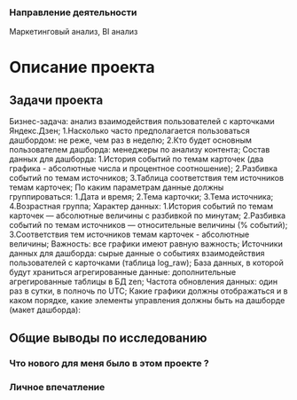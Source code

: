 ### Направление деятельности
Маркетинговый анализ, BI анализ

# Описание проекта


## Задачи проекта
Бизнес-задача: анализ взаимодействия пользователей с карточками Яндекс.Дзен;
  1.Насколько часто предполагается пользоваться дашбордом: не реже, чем раз в неделю;
  2.Кто будет основным пользователем дашборда: менеджеры по анализу контента;
    Состав данных для дашборда:
     1.История событий по темам карточек (два графика - абсолютные числа и процентное соотношение);
     2.Разбивка событий по темам источников;
     3.Таблица соответствия тем источников темам карточек;
    По каким параметрам данные должны группироваться:
     1.Дата и время;
     2.Тема карточки;
     3.Тема источника;
     4.Возрастная группа;
    Характер данных:
     1.История событий по темам карточек — абсолютные величины с разбивкой по минутам;
     2.Разбивка событий по темам источников — относительные величины (% событий);
     3.Соответствия тем источников темам карточек - абсолютные величины;
    Важность: все графики имеют равную важность;
    Источники данных для дашборда: cырые данные о событиях взаимодействия пользователей с карточками (таблица log_raw);
    База данных, в которой будут храниться агрегированные данные: дополнительные агрегированные таблицы в БД zen;
    Частота обновления данных: один раз в сутки, в полночь по UTC;
    Какие графики должны отображаться и в каком порядке, какие элементы управления должны быть на дашборде (макет дашборда):

## Общие выводы по исследованию


### Что нового для меня было в этом проекте ?



### Личное впечатление

